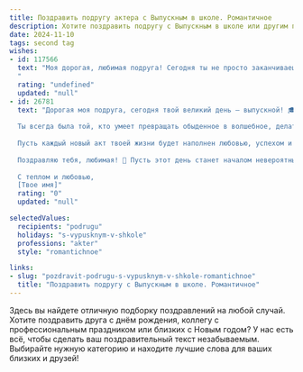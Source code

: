 ```yaml
---
title: Поздравить подругу актера с Выпускным в школе. Романтичное
description: Хотите поздравить подругу с Выпускным в школе или другим праздником? Наш ИИ создаст незабываемое поздравление, а вы обязательно выделитесь среди других.  
date: 2024-11-10
tags: second tag
wishes:
- id: 117566
  text: "Моя дорогая, любимая подруга! Сегодня ты не просто заканчиваешь школу, сегодня открывается занавес твоей невероятной, яркой жизни актрисы! Пусть сцена всегда будет твоим домом, а аплодисменты – наградой за талант, который я бесконечно люблю и ценю.  Пусть каждый твой выход станет триумфом, а каждое мгновение – незабываемой ролью в спектакле твоей судьбы.  С выпускным тебя, моя звезда! Я уверена, тебя ждёт ошеломительный успех!
  "
  rating: "undefined"
  updated: "null"
- id: 26781
  text: "Дорогая моя подруга, сегодня твой великий день – выпускной! 🎓 Как счастливо, что я могу разделить этот волшебный момент с тобой, моя талантливая актриса! 🎭
  
  Ты всегда была той, кто умеет превращать обыденное в волшебное, делать из слов искры, а из дней – истории. Сегодня ты завершаешь одну главу своей жизни и открываешь новую, где твои роли будут еще ярче, а твои спектакли – еще более захватывающими.
  
  Пусть каждый новый акт твоей жизни будет наполнен любовью, успехом и творческим вдохновением. Ты заслуживаешь всего самого лучшего, и я уверена, что мир увидит твои таланты и по достоинству оценит их.
  
  Поздравляю тебя, любимая! 🌟 Пусть этот день станет началом невероятных приключений и успехов в твоей актерской карьере. Ты – звезда, и сегодня твоя очередь сверкать!
  
  С теплом и любовью,
  [Твое имя]"
  rating: "0"
  updated: "null"

selectedValues:
  recipients: "podrugu"
  holidays: "s-vypusknym-v-shkole"
  professions: "akter"
  style: "romantichnoe"

links:
- slug: "pozdravit-podrugu-s-vypusknym-v-shkole-romantichnoe"
  title: "Поздравить подругу с Выпускным в школе. Романтичное"
---
```


Здесь вы найдете отличную подборку поздравлений на любой случай. 
Хотите поздравить друга с днём рождения, коллегу с профессиональным праздником или близких с Новым годом? У нас есть всё, чтобы сделать ваш поздравительный текст незабываемым. Выбирайте нужную категорию и находите лучшие слова для ваших близких и друзей!
